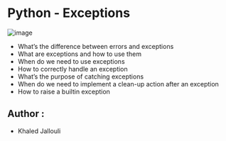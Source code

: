 # Python - Exceptions

![image](https://github.com/Khaled-J7/holbertonschool-higher_level_programming/assets/135613251/10330d99-2dff-4f79-b330-d9256d170bd1)

* What’s the difference between errors and exceptions
* What are exceptions and how to use them
* When do we need to use exceptions
* How to correctly handle an exception
* What’s the purpose of catching exceptions
* When do we need to implement a clean-up action after an exception
* How to raise a builtin exception

## Author : 
* Khaled Jallouli

